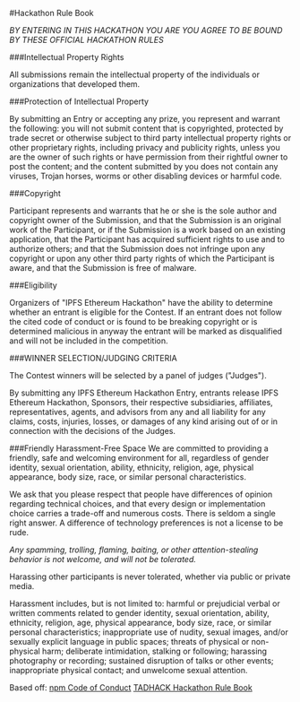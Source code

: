#Hackathon Rule Book

*BY ENTERING IN THIS HACKATHON YOU ARE YOU AGREE TO BE BOUND BY THESE OFFICIAL HACKATHON RULES*

###Intellectual Property Rights

All submissions remain the intellectual property of the individuals or organizations that developed them.

###Protection of Intellectual Property

By submitting an Entry or accepting any prize, you represent and warrant the following: you will not submit content that is copyrighted, protected by trade secret or otherwise subject to third party intellectual property rights or other proprietary rights, including privacy and publicity rights, unless you are the owner of such rights or have permission from their rightful owner to post the content; and the content submitted by you does not contain any viruses, Trojan horses, worms or other disabling devices or harmful code.

###Copyright

Participant represents and warrants that he or she is the sole author and copyright owner of the Submission, and that the Submission is an original work of the Participant, or if the Submission is a work based on an existing application, that the Participant has acquired sufficient rights to use and to authorize others; and that the Submission does not infringe upon any copyright or upon any other third party rights of which the Participant is aware, and that the Submission is free of malware.

###Eligibility

Organizers of "IPFS Ethereum Hackathon" have the ability to determine whether an entrant is eligible for the Contest.
If an entrant does not follow the cited code of conduct or is found to be breaking copyright or is determined malicious in anyway
the entrant will be marked as disqualified and will not be included in the competition.

###WINNER SELECTION/JUDGING CRITERIA

The Contest winners will be selected by a panel of judges ("Judges").

By submitting any IPFS Ethereum Hackathon Entry, entrants release IPFS Ethereum Hackathon, Sponsors, their respective subsidiaries, affiliates, representatives, agents, and advisors from any and all liability for any claims, costs, injuries, losses, or damages of any kind arising out of or in connection with the decisions of the Judges.

###Friendly Harassment-Free Space
We are committed to providing a friendly, safe and welcoming environment for all, regardless of gender identity, sexual orientation, ability, ethnicity, religion, age, physical appearance, body size, race, or similar personal characteristics.

We ask that you please respect that people have differences of opinion regarding technical choices, and that every design or implementation choice carries a trade-off and numerous costs. There is seldom a single right answer. A difference of technology preferences is not a license to be rude.

*Any spamming, trolling, flaming, baiting, or other attention-stealing behavior is not welcome, and will not be tolerated.*

Harassing other participants is never tolerated, whether via public or private media.

Harassment includes, but is not limited to: harmful or prejudicial verbal or written comments related to gender identity, sexual orientation, ability, ethnicity, religion, age, physical appearance, body size, race, or similar personal characteristics; inappropriate use of nudity, sexual images, and/or sexually explicit language in public spaces; threats of physical or non-physical harm; deliberate intimidation, stalking or following; harassing photography or recording; sustained disruption of talks or other events; inappropriate physical contact; and unwelcome sexual attention.


Based off:
[npm Code of Conduct](https://www.npmjs.com/policies/conduct)
[TADHACK Hackathon Rule Book](http://tadhack.com/2016/hackathon-rules/)
